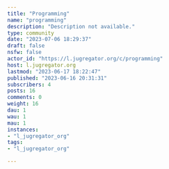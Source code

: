 ```yaml
---
title: "Programming" 
name: "programming"
description: "Description not available."
type: community
date: "2023-07-06 18:29:37"
draft: false
nsfw: false
actor_id: "https://l.jugregator.org/c/programming"
host: l.jugregator.org
lastmod: "2023-06-17 18:22:47"
published: "2023-06-16 20:31:31"
subscribers: 4
posts: 16
comments: 0
weight: 16
dau: 1
wau: 1
mau: 1
instances:
- "l_jugregator_org"
tags: 
- "l_jugregator_org"

---
```

